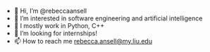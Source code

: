 - 👋 Hi, I’m @rebeccaansell
- 👀 I’m interested in software engineering and artificial intelligence
- 🌱 I mostly work in Python, C++
- 💞️ I’m looking for internships!
- 📫 How to reach me rebecca.ansell@my.liu.edu

<!---
rebeccaansell/rebeccaansell is a ✨ special ✨ repository because its `README.md` (this file) appears on your GitHub profile.
You can click the Preview link to take a look at your changes.
--->
